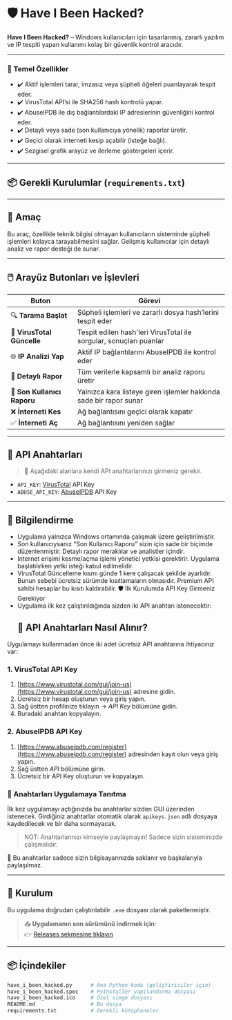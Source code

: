 # 🛡️ Have I Been Hacked?

**Have I Been Hacked?** – Windows kullanıcıları için tasarlanmış, zararlı yazılım ve IP tespiti yapan kullanımı kolay bir güvenlik kontrol aracıdır.

---
### 🚀 Temel Özellikler

- ✔️ Aktif işlemleri tarar, imzasız veya şüpheli öğeleri puanlayarak tespit eder.  
- ✔️ VirusTotal API’si ile SHA256 hash kontrolü yapar.  
- ✔️ AbuseIPDB ile dış bağlantılardaki IP adreslerinin güvenliğini kontrol eder.  
- ✔️ Detaylı veya sade (son kullanıcıya yönelik) raporlar üretir.  
- ✔️ Geçici olarak interneti kesip açabilir (isteğe bağlı).  
- ✔️ Sezgisel grafik arayüz ve ilerleme göstergeleri içerir.

---
## 📦 Gerekli Kurulumlar (`requirements.txt`)
---
## 🎯 Amaç

Bu araç, özellikle teknik bilgisi olmayan kullanıcıların sisteminde şüpheli işlemleri kolayca tarayabilmesini sağlar. Gelişmiş kullanıcılar için detaylı analiz ve rapor desteği de sunar.

---

## 🖱️ Arayüz Butonları ve İşlevleri

| Buton                      | Görevi                                                                 |
|---------------------------|------------------------------------------------------------------------|
| 🔍 **Tarama Başlat**       | Şüpheli işlemleri ve zararlı dosya hash’lerini tespit eder             |
| 🧪 **VirusTotal Güncelle** | Tespit edilen hash'leri VirusTotal ile sorgular, sonuçları puanlar     |
| 🌐 **IP Analizi Yap**      | Aktif IP bağlantılarını AbuseIPDB ile kontrol eder                     |
| 📄 **Detaylı Rapor**       | Tüm verilerle kapsamlı bir analiz raporu üretir                        |
| 👤 **Son Kullanıcı Raporu**| Yalnızca kara listeye giren işlemler hakkında sade bir rapor sunar     |
| ❌ **İnterneti Kes**        | Ağ bağlantısını geçici olarak kapatır                                  |
| ✅ **İnterneti Aç**         | Ağ bağlantısını yeniden sağlar                                        |


---
## 🔐 API Anahtarları

> 🔑 Aşağıdaki alanlara kendi API anahtarlarınızı girmeniz gerekir.

- `API_KEY`: [VirusTotal](https://www.virustotal.com/) API Key  
- `ABUSE_API_KEY`: [AbuseIPDB](https://www.abuseipdb.com/) API Key
---
## 📌 Bilgilendirme

- Uygulama yalnızca Windows ortamında çalışmak üzere geliştirilmiştir.
- Son kullanıcıysanız “Son Kullanıcı Raporu” sizin için sade bir biçimde düzenlenmiştir. Detaylı rapor meraklılar ve analistler içindir.
- Internet erişimi kesme/açma işlemi yönetici yetkisi gerektirir. Uygulama başlatılırken yetki isteği kabul edilmelidir.
- VirusTotal Güncelleme kısmı günde 1 kere çalışacak şekilde ayarlıdır. Bunun sebebi ücretsiz sürümde kısıtlamaların olmasıdır. Premium API sahibi hesaplar bu kısıtı kaldırabilir.
🛡️ İlk Kurulumda API Key Girmeniz Gerekiyor
- Uygulama ilk kez çalıştırıldığında sizden iki API anahtarı istenecektir:
  ## 🔑 API Anahtarları Nasıl Alınır?

Uygulamayı kullanmadan önce iki adet ücretsiz API anahtarına ihtiyacınız var:

### 1. VirusTotal API Key

1. [https://www.virustotal.com/gui/join-us](https://www.virustotal.com/gui/join-us) adresine gidin.
2. Ücretsiz bir hesap oluşturun veya giriş yapın.
3. Sağ üstten profilinize tıklayın → *API Key* bölümüne gidin.
4. Buradaki anahtarı kopyalayın.

### 2. AbuseIPDB API Key

1. [https://www.abuseipdb.com/register](https://www.abuseipdb.com/register) adresinden kayıt olun veya giriş yapın.
2. Sağ üstten *API* bölümüne girin.
3. Ücretsiz bir API Key oluşturun ve kopyalayın.

### 🔧 Anahtarları Uygulamaya Tanıtma

İlk kez uygulamayı açtığınızda bu anahtarlar sizden GUI üzerinden istenecek. Girdiğiniz anahtarlar otomatik olarak `apikeys.json` adlı dosyaya kaydedilecek ve bir daha sormayacak.

> NOT: Anahtarlarınızı kimseyle paylaşmayın! Sadece sizin sisteminizde çalışmalıdır.


🔐 Bu anahtarlar sadece sizin bilgisayarınızda saklanır ve başkalarıyla paylaşılmaz.

---
## 🧰 Kurulum

Bu uygulama doğrudan çalıştırılabilir `.exe` dosyası olarak paketlenmiştir. 

> 📥 **Uygulamanın son sürümünü indirmek için**:  
👉 [Releases sekmesine tıklayın](https://github.com/cagrigonultas/HaveIBeenHacked/releases)

---

## 📦 İçindekiler

```bash
have_i_been_hacked.py      # Ana Python kodu (geliştiriciler için)
have_i_been_hacked.spec    # PyInstaller yapılandırma dosyası
have_i_been_hacked.ico     # Özel simge dosyası
README.md                  # Bu dosya
requirements.txt           # Gerekli kütüphaneler


